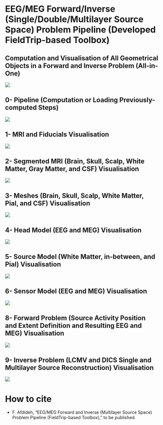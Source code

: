 # EEG/MEG Forward/Inverse (Single/Double/Multilayer Source Space) Problem Pipeline (Developed FieldTrip-based Toolbox)

## Computation and Visualisation of All Geometrical Objects in a Forward and Inverse Problem (All-in-One)
![](/ppt/EEG-MEG-MRI-Forward-Inverse-Problem-Toolbox-1-9.gif)

## 0- Pipeline (Computation or Loading Previously-computed Steps)
![](/ppt/EEG-MEG-MRI-Forward-Inverse-Problem-Toolbox.gif)

## 1- MRI and Fiducials Visualisation
![](/ppt/EEG-MEG-MRI-Forward-Inverse-Problem-Toolbox-1-MRI.gif)

## 2- Segmented MRI (Brain, Skull, Scalp, White Matter, Gray Matter, and CSF) Visualisation
![](/ppt/EEG-MEG-MRI-Forward-Inverse-Problem-Toolbox-2-SegmentedMRI.gif)

## 3- Meshes (Brain, Skull, Scalp, White Matter, Pial, and CSF) Visualisation
![](/ppt/EEG-MEG-MRI-Forward-Inverse-Problem-Toolbox-3-Mesh.gif)

## 4- Head Model (EEG and MEG) Visualisation
![](/ppt/EEG-MEG-MRI-Forward-Inverse-Problem-Toolbox-4-HeadModel.gif)

## 5- Source Model (White Matter, in-between, and Pial) Visualisation
![](/ppt/EEG-MEG-MRI-Forward-Inverse-Problem-Toolbox-5-SourceModel.gif)

## 6- Sensor Model (EEG and MEG) Visualisation
![](/ppt/EEG-MEG-MRI-Forward-Inverse-Problem-Toolbox-6-SensorModel.gif)

## 8- Forward Problem (Source Activity Position and Extent Definition and Resulting EEG and MEG) Visualisation
![](/ppt/EEG-MEG-MRI-Forward-Inverse-Problem-Toolbox-8-ForwardProblem.gif)

## 9- Inverse Problem (LCMV and DICS Single and Multilayer Source Reconstruction) Visualisation
![](/ppt/EEG-MEG-MRI-Forward-Inverse-Problem-Toolbox-9-InverseProblem.gif)

# How to cite
* F. Afdideh, “EEG/MEG Forward and Inverse (Multilayer Source Space) Problem Pipeline (FieldTrip-based Toolbox),” to be published.

